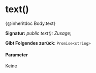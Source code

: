 # <a name="text"></a>text()




{@inheritdoc Body.text}

**Signatur:** _public text(): Zusage<string>;_

**Gibt Folgendes zurück**: `Promise<string>`





#### <a name="parameters"></a>Parameter
Keine


